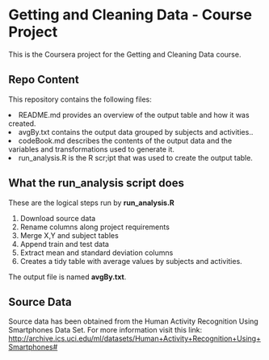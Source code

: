 # Getting and Cleaning Data - Course Project

This is the Coursera project for the Getting and Cleaning Data course.

## Repo Content
This repository contains the following files:

<li>README.md provides an overview of the output table and how it was created.
<li>avgBy.txt contains the output data grouped by subjects and activities..
<li>codeBook.md describes the contents of the output data and the variables and transformations used to generate it.
<li>run_analysis.R is the R scr;ipt that was used to create the output table.

## What the run_analysis script does
These are the logical steps run by <b>run_analysis.R</b>

1. Download source data
2. Rename columns along project requirements
3. Merge X,Y and subject tables
4. Append train and test data
5. Extract mean and standard deviation columns
6. Creates a tidy table with average values by subjects and activities.

The output file is named <b>avgBy.txt</b>.

## Source Data
Source data has been obtained from the Human Activity Recognition Using Smartphones Data Set.
For more information visit this link: http://archive.ics.uci.edu/ml/datasets/Human+Activity+Recognition+Using+Smartphones#
